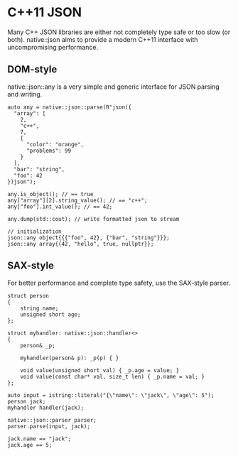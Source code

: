 C++11 JSON
==========

Many C++ JSON libraries are either not completely type safe or too slow (or
both). native::json aims to provide a modern C++11 interface with
uncompromising performance.

DOM-style
---------

native::json::any is a very simple and generic interface for JSON parsing
and writing.

```
auto any = native::json::parse(R"json({
  "array": [
    2,
    "c++",
    7,
    {
      "color": "orange",
      "problems": 99
    }
  ],
  "bar": "string",
  "foo": 42
})json");

any.is_object(); // == true
any["array"][2].string_value(); // == "c++";
any["foo"].int_value(); // == 42;

any.dump(std::cout); // write formatted json to stream

// initialization
json::any object{{{"foo", 42}, {"bar", "string"}}};
json::any array{{42, "hello", true, nullptr}};
```

SAX-style
---------

For better performance and complete type safety, use the SAX-style parser.

```
struct person
{
    string name;
    unsigned short age;
};

struct myhandler: native::json::handler<>
{
    person& _p;

    myhandler(person& p): _p(p) { }

    void value(unsigned short val) { _p.age = value; }
    void value(const char* val, size_t len) { _p.name = val; }
};

auto input = istring::literal("{\"name\": \"jack\", \"age\": 5");
person jack;
myhandler handler(jack);

native::json::parser parser;
parser.parse(input, jack);

jack.name == "jack";
jack.age == 5;
```
